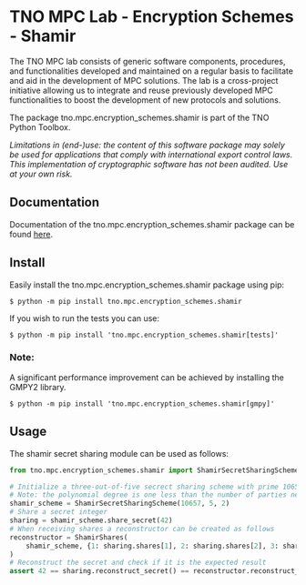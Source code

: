 # TNO MPC Lab - Encryption Schemes - Shamir

The TNO MPC lab consists of generic software components, procedures, and functionalities developed and maintained on a regular basis to facilitate and aid in the development of MPC solutions. The lab is a cross-project initiative allowing us to integrate and reuse previously developed MPC functionalities to boost the development of new protocols and solutions.

The package tno.mpc.encryption_schemes.shamir is part of the TNO Python Toolbox.

*Limitations in (end-)use: the content of this software package may solely be used for applications that comply with international export control laws.*  
*This implementation of cryptographic software has not been audited. Use at your own risk.*

## Documentation

Documentation of the tno.mpc.encryption_schemes.shamir package can be found [here](https://docs.mpc.tno.nl/encryption_schemes/shamir/0.1.1).

## Install

Easily install the tno.mpc.encryption_schemes.shamir package using pip:
```console
$ python -m pip install tno.mpc.encryption_schemes.shamir
```

If you wish to run the tests you can use:
```console
$ python -m pip install 'tno.mpc.encryption_schemes.shamir[tests]'
```

### Note:
A significant performance improvement can be achieved by installing the GMPY2 library.
```console
$ python -m pip install 'tno.mpc.encryption_schemes.shamir[gmpy]'
```

## Usage

The shamir secret sharing module can be used as follows:

```python
from tno.mpc.encryption_schemes.shamir import ShamirSecretSharingScheme, ShamirShares

# Initialize a three-out-of-five secrect sharing scheme with prime 10657
# Note: the polynomial degree is one less than the number of parties needed for reconstruction
shamir_scheme = ShamirSecretSharingScheme(10657, 5, 2)
# Share a secret integer
sharing = shamir_scheme.share_secret(42)
# When receiving shares a reconstructor can be created as follows
reconstructor = ShamirShares(
    shamir_scheme, {1: sharing.shares[1], 2: sharing.shares[2], 3: sharing.shares[3]}
)
# Reconstruct the secret and check if it is the expected result
assert 42 == sharing.reconstruct_secret() == reconstructor.reconstruct_secret()
```

